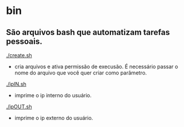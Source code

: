 # bin
## São arquivos bash que automatizam tarefas pessoais.

[./create.sh]() 
 - cria arquivos e ativa permissão de execusão. É necessário passar o nome do arquivo que você quer criar como parâmetro.

[./ipIN.sh]() 
 - imprime o ip interno do usuário.

[./ipOUT.sh]() 
 - imprime o ip externo do usuário.